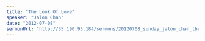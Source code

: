 ```yaml
---
title: "The Look Of Love"
speaker: "Jalon Chan"
date: "2012-07-08"
sermonUrl: "http://35.190.93.184/sermons/20120708_sunday_jalon_chan_the_look_of_love.mp3"
---
```

